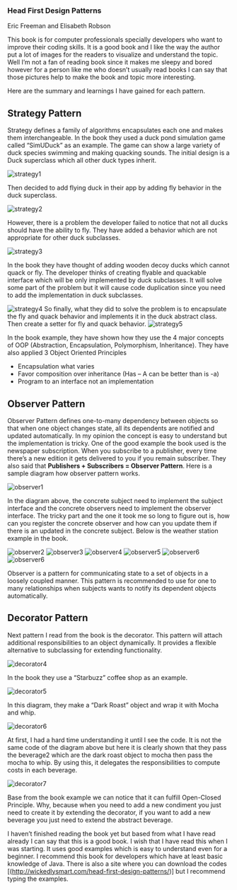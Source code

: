 ### Head First Design Patterns
Eric Freeman and Elisabeth Robson

This book is for computer professionals specially developers who want to improve their coding skills. It is a good book and I like the way the author put a lot of images for the readers to visualize and understand the topic. Well I’m not a fan of reading book since it makes me sleepy and bored however for a person like me who doesn’t usually read books I can say that those pictures help to make the book and topic more interesting.

Here are the summary and learnings I have gained for each pattern.

## Strategy Pattern

Strategy defines a family of algorithms encapsulates each one and makes them interchangeable. In the book they used a duck pond simulation game called “SimUDuck” as an example. The game can show a large variety of duck species swimming and making quacking sounds. The initial design is a Duck superclass which all other duck types inherit.

<img src="Images/strategy1.JPG" alt="strategy1" class="inline"/>

Then decided to add flying duck in their app by adding fly behavior in the duck superclass.

<img src="Images/strategy2.JPG" alt="strategy2" class="inline"/>

However, there is a problem the developer failed to notice that not all ducks should have the ability to fly. They have added a behavior which are not appropriate for other duck subclasses. 

<img src="Images/strategy3.JPG" alt="strategy3" class="inline"/>

In the book they have thought of adding wooden decoy ducks which cannot quack or fly. The developer thinks of creating flyable and quackable interface which will be only implemented by duck subclasses. It will solve some part of the problem but it will cause code duplication since you need to add the implementation in duck subclasses. 

<img src="Images/strategy4.JPG" alt="strategy4" class="inline"/>
So finally, what they did to solve the problem is to encapsulate the fly and quack behavior and implements it in the duck abstract class. Then create a setter for fly and quack behavior.

<img src="Images/strategy5.JPG" alt="strategy5" class="inline"/>

In the book example, they have shown how they use the 4 major concepts of OOP (Abstraction, Encapsulation, Polymorphism, Inheritance). They have also applied 3 Object Oriented Principles
-	Encapsulation what varies
-	Favor composition over inheritance (Has – A can be better than is -a)
-	Program to an interface not an implementation

## Observer Pattern

Observer Pattern defines one-to-many dependency between objects so that when one object changes state, all its dependents are notified and updated automatically. In my opinion the concept is easy to understand but the implementation is tricky. One of the good example the book used is the newspaper subscription. When you subscribe to a publisher, every time there’s a new edition it gets delivered to you if you remain subscriber. They also said that **Publishers + Subscribers = Observer Pattern**. Here is a sample diagram how observer pattern works.

<img src="Images/observer1.JPG" alt="observer1" class="inline"/>

In the diagram above, the concrete subject need to implement the subject interface and the concrete observers need to implement the observer interface. The tricky part and the one it took me so long to figure out is, how can you register the concrete observer and how can you update them if there is an updated in the concrete subject. Below is the weather station example in the book.

<img src="Images/observer2.JPG" alt="observer2" class="inline"/>
<img src="Images/observer3.JPG" alt="observer3" class="inline"/>
<img src="Images/observer4.JPG" alt="observer4" class="inline"/>
<img src="Images/observer5.JPG" alt="observer5" class="inline"/>
<img src="Images/observer6.JPG" alt="observer6" class="inline"/>
<img src="Images/observer7.JPG" alt="observer6" class="inline"/>

Observer is a pattern for communicating state to a set of objects in a loosely coupled manner. This pattern is recommended to use for one to many relationships when subjects wants to notify its dependent objects automatically.

## Decorator Pattern

Next pattern I read from the book is the decorator. This pattern will attach additional responsibilities to an object dynamically. It provides a flexible alternative to subclassing for extending functionality. 

<img src="Images/decorator4.JPG" alt="decorator4" class="inline"/>

In the book they use a “Starbuzz” coffee shop as an example.

<img src="Images/decorator5.JPG" alt="decorator5" class="inline"/>

In this diagram, they make a “Dark Roast” object and wrap it with Mocha and whip. 

<img src="Images/decorator6.JPG" alt="decorator6" class="inline"/>

At first, I had a hard time understanding it until I see the code. It is not the same code of the diagram above but here it is clearly shown that they pass the beverage2 which are the dark roast object to mocha then pass the mocha to whip. By using this, it delegates the responsibilities to compute costs in each beverage. 

<img src="Images/decorator7.JPG" alt="decorator7" class="inline"/>

Base from the book example we can notice that it can fulfill Open-Closed Principle. Why, because when you need to add a new condiment you just need to create it by extending the decorator, if you want to add a new beverage you just need to extend the abstract beverage. 

I haven’t finished reading the book yet but based from what I have read already I can say that this is a good book. I wish that I have read this when I was starting. It uses good examples which is easy to understand even for a beginner. I recommend this book for developers which have at least basic knowledge of Java. There is also a site where you can download the codes [(http://wickedlysmart.com/head-first-design-patterns/)] but I recommend typing the examples.
